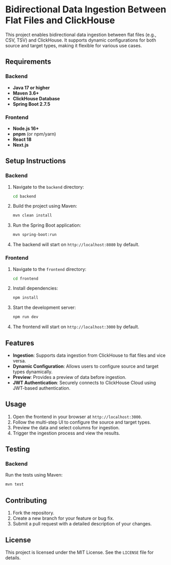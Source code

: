 # Bidirectional Data Ingestion Between Flat Files and ClickHouse

This project enables bidirectional data ingestion between flat files (e.g., CSV, TSV) and ClickHouse. It supports dynamic configurations for both source and target types, making it flexible for various use cases.

## Requirements

### Backend
- **Java 17 or higher**
- **Maven 3.6+**
- **ClickHouse Database**
- **Spring Boot 2.7.5**

### Frontend
- **Node.js 16+**
- **pnpm** (or npm/yarn)
- **React 18**
- **Next.js**

## Setup Instructions

### Backend
1. Navigate to the `backend` directory:
   ```bash
   cd backend
   ```
2. Build the project using Maven:
   ```bash
   mvn clean install
   ```
3. Run the Spring Boot application:
   ```bash
   mvn spring-boot:run
   ```
4. The backend will start on `http://localhost:8080` by default.

### Frontend
1. Navigate to the `frontend` directory:
   ```bash
   cd frontend
   ```
2. Install dependencies:
   ```bash
   npm install
   ```
3. Start the development server:
   ```bash
   npm run dev
   ```
4. The frontend will start on `http://localhost:3000` by default.

## Features
- **Ingestion**: Supports data ingestion from ClickHouse to flat files and vice versa.
- **Dynamic Configuration**: Allows users to configure source and target types dynamically.
- **Preview**: Provides a preview of data before ingestion.
- **JWT Authentication**: Securely connects to ClickHouse Cloud using JWT-based authentication.

## Usage
1. Open the frontend in your browser at `http://localhost:3000`.
2. Follow the multi-step UI to configure the source and target types.
3. Preview the data and select columns for ingestion.
4. Trigger the ingestion process and view the results.

## Testing
### Backend
Run the tests using Maven:
```bash
mvn test
```

## Contributing
1. Fork the repository.
2. Create a new branch for your feature or bug fix.
3. Submit a pull request with a detailed description of your changes.

## License
This project is licensed under the MIT License. See the `LICENSE` file for details.